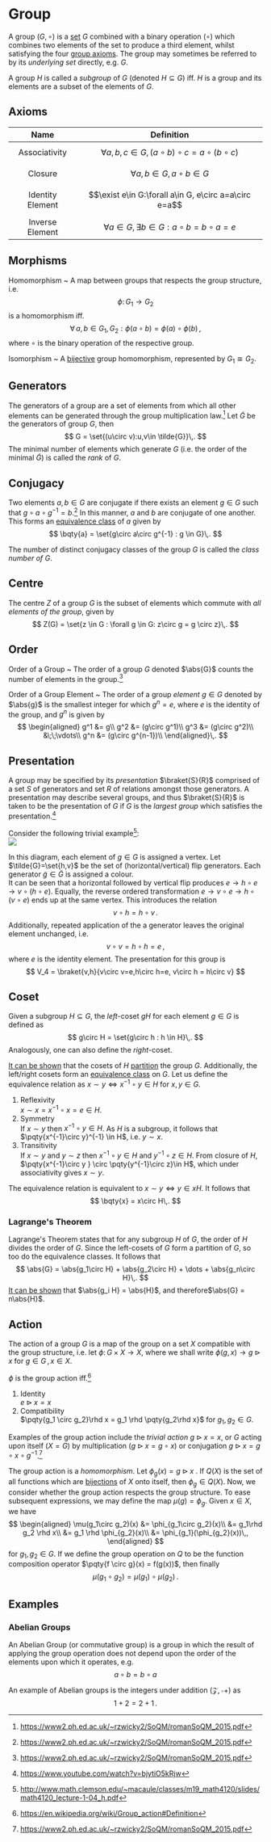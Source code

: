 Group
=====

A group $(G,\circ)$ is a [set](set.md) $G$ combined with a binary operation $(\circ)$ which combines two elements of the set to produce a third element, whilst satisfying the four [group axioms](#Group-Axioms). 
The group may sometimes be referred to by its _underlying set_ directly, e.g. $G$. 

A group $H$ is called a *subgroup* of $G$ (denoted $H\subseteq G$) iff. $H$ is a group and its elements are a subset of the elements of $G$.

Axioms
------

|       Name       |                         Definition                          |
| :--------------: | :---------------------------------------------------------: |
|  Associativity   | $$\forall a,b,c\in G, (a\circ b)\circ c=a\circ (b\circ c)$$ |
|     Closure      |             $$\forall a,b\in G, a\circ b\in G$$             |
| Identity Element |    $$\exist e\in G:\forall a\in G, e\circ a=a\circ e=a$$    |
| Inverse Element  |   $$\forall a\in G, \exists b\in G:a\circ b=b\circ a=e$$    |


Morphisms
---------
Homomorphism
  ~ A map between groups that respects the group structure, i.e.
  $$
      \phi\colon G_1\rightarrow G_2
  $$ is a homomorphism iff.
  $$
      \forall\,a,b\in G_1,G_2 : \phi(a\circ b) = \phi(a)\circ\phi(b)\,,
  $$
  where $\circ$ is the binary operation of the respective group.
  
Isomorphism
  ~ A [bijective](map.md#Relations) group homomorphism, represented by $G_1\cong G_2$. 


Generators
----------
The generators of a group are a set of elements from which all other elements can be generated through the group multiplication law.[^group-theory] Let $\tilde{G}$ be the generators of group $G$, then
$$
G = \set{(u\circ v):u,v\in \tilde{G}}\,.
$$
 The minimal number of elements which generate $G$ (i.e. the order of the minimal $\tilde{G}$) is called the *rank* of $G$.

Conjugacy
---------
Two elements $a,b\in G$ are conjugate if there exists an element $g\in G$ such that $g\circ a\circ g^{-1} = b$.[^group-theory] In this manner, $a$ and $b$ are conjugate of one another. This forms an [equivalence class](equivalence-class.md) of $a$ given by
$$
\bqty{a} = \set{g\circ a\circ g^{-1} : g \in G}\,.
$$
<!-- TODO prove this -->
The number of distinct conjugacy classes of the group $G$ is called the *class number of $G$*.

Centre
--------
The centre $Z$  of a group $G$ is the subset of elements which commute with *all elements of the group*, given by 
$$
    Z(G) = \set{z \in G : \forall g \in G: z\circ g = g \circ z}\,.
$$

Order
-----
Order of a Group
    ~ The order of a group $G$ denoted $\abs{G}$ counts the number of elements in the group.[^group-theory] 

Order of a Group Element
    ~ The order of a group *element* $g\in G$ denoted by $\abs{g}$ is the smallest integer for which $g^n = e$, where $e$ is the identity of the group, and $g^n$ is given by 
$$
\begin{aligned}
g^1 &= g\\
g^2 &= (g\circ g^1)\\
g^3 &= (g\circ g^2)\\
&\;\;\vdots\\
g^n &= (g\circ  g^{n-1})\\
\end{aligned}\,.
$$

Presentation
------------
A group may be specified by its *presentation* $\braket{S}{R}$ comprised of a set $S$ of generators and set $R$ of relations amongst those generators. A presentation may describe several groups, and thus $\braket{S}{R}$ is taken to be the presentation of $G$ if $G$ is the *largest group* which satisfies the presentation.[^presentation]

Consider the following trivial example[^group-calculator]:  
![](presentation-simple.png)

In this diagram, each element of $g\in G$ is assigned a vertex. Let $\tilde{G}=\set{h,v}$ be the set of (horizontal/vertical) flip generators. Each generator $\tilde{g}\in\tilde{G}$ is assigned a colour.  
It can be seen that a horizontal followed by vertical flip produces $e\rightarrow h\circ e \rightarrow v\circ (h\circ e)$. Equally, the reverse ordered transformation $e\rightarrow v\circ e \rightarrow h\circ (v\circ e)$ ends up at the same vertex. This introduces the relation 
$$
    v\circ h = h\circ v\,.
$$
Additionally, repeated application of the a generator leaves the original element unchanged, i.e.
$$
    v\circ v = h\circ h = e\,,
$$
where $e$ is the identity element. The presentation for this group is
$$
    V_4 = \braket{v,h}{v\circ v=e,h\circ h=e, v\circ h = h\circ v}
$$


Coset
-----
Given a subgroup $H\subseteq G$, the *left*-coset $gH$ for each element $g\in G$ is defined as
$$
g\circ H = \set{g\circ h : h \in H}\,.
$$
Analogously, one can also define the *right*-coset.
<!-- It seems that frequently people choose additive or multiplicative notation instead of the explicit `\circ` notation, but I prefer the explicit form. -->

[It can be shown](group-coset-partition-theorem.md) that the cosets of $H$ [partition](set.md#Partition) the group $G$. Additionally, the left/right cosets form an [equivalence class](equivalence-class.md) on $G$. Let us define the equivalence relation as $x \sim y \iff x^{-1} \circ y \in H$ for $x,\,y \in G$. 
1. Reflexivity  
$x \sim x = x^{-1}\circ x = e \in H$.
2. Symmetry  
If $x \sim y$ then $x^{-1}\circ y \in H$. As $H$ is a subgroup, it follows that $\pqty{x^{-1}\circ y}^{-1} \in H$, i.e. $y \sim x$.
3. Transitivity  
If $x \sim y$ and $y \sim z$ then $x^{-1}\circ y \in H$ and $y^{-1}\circ z \in H$. From closure of $H$, $\pqty{x^{-1}\circ y } \circ \pqty{y^{-1}\circ z}\in H$, which under associativity gives $x \sim y$.

The equivalence relation is equivalent to $x \sim y \iff y \in x H$. It follows that
$$
\bqty{x} = x\circ H\,.
$$

### Lagrange's Theorem
Lagrange's Theorem states that for any subgroup $H$ of $G$, the order of $H$ divides the order of $G$. Since the left-cosets of $G$ form a partition of $G$, so too do the equivalence classes. It follows that
$$
\abs{G} = \abs{g_1\circ H} + \abs{g_2\circ H} + \dots + \abs{g_n\circ H}\,.
$$
[It can be shown](group-coset-partition-theorem.md) that $\abs{g_i H} = \abs{H}$, and therefore$\abs{G} = n\abs{H}$.
<!-- TODO: Group action -->

Action
------
The action of a group $G$ is a map of the group on a set $X$ compatible with the group structure, i.e. let $\phi\colon G\times X \rightarrow X$, where we shall write $\phi(g, x)\rightarrow g\rhd x$ for $g\in G\,, x\in X$.

$\phi$ is the group action iff.[^wiki.action]
1. Identity  
$e\rhd x = x$
2. Compatibility  
$\pqty{g_1 \circ g_2}\rhd x = g_1 \rhd \pqty{g_2\rhd x}$ for $g_1, \,g_2 \in G$.

Examples of the group action include the *trivial action* $g\rhd x = x$, or $G$ acting upon itself ($X=G$) by multiplication ($g\rhd x = g\circ x$) or conjugation $g\rhd x = g\circ x \circ g^{-1}$.[^soq]

The group action is a *homomorphism*. Let $\phi_g(x) = g\rhd x$ . If $Q(X)$ is the set of all functions which are [bijections](group-action-is-bijective.md) of $X$ onto itself, then $\phi_g \in Q(X)$. Now, we consider whether the group action respects the group structure. To ease subsequent expressions, we may define the map $\mu(g) = \phi_g$. Given $x \in X$, we have
$$
\begin{aligned}
    \mu(g_1\circ g_2)(x) 
        &= \phi_{g_1\circ g_2}(x)\\
        &= g_1\rhd g_2 \rhd x\\
        &= g_1 \rhd \phi_{g_2}(x)\\
        &= \phi_{g_1}(\phi_{g_2}(x))\,,
\end{aligned}
$$ 
for $g_1, \,g_2 \in G$. If we define the group operation on $Q$ to be the function composition operator $\pqty{f \circ g}(x) = f(g(x))$, then finally $$\mu(g_1\circ g_2) = \mu(g_1)\circ \mu(g_2)\,.$$

Examples
---------

### Abelian Groups

An Abelian Group (or commutative group) is a group in which the result of applying the group operation does not depend upon the order of the elements upon which it operates, e.g. $$a\circ b=b\circ a$$

An example of Abelian groups is the integers under addition $(\mathcal{Z},\circ +)$ as
$$
    1+2 = 2+1\,.
$$



[^group-theory]: https://www2.ph.ed.ac.uk/~rzwicky2/SoQM/romanSoQM_2015.pdf
[^group-calculator]: http://www.math.clemson.edu/~macaule/classes/m19_math4120/slides/math4120_lecture-1-04_h.pdf
[^presentation]: https://www.youtube.com/watch?v=bjytiO5kRjw
[^lie]: https://homepage.univie.ac.at/harold.steinacker/Liegroups2010-part1.pdf
[^soq]: https://www2.ph.ed.ac.uk/~rzwicky2/SoQM/romanSoQM_2015.pdf
[^wiki.action]: https://en.wikipedia.org/wiki/Group_action#Definition